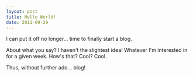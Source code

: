 ```yaml
---
layout: post
title: Hello World!
date: 2011-09-29
---
```


I can put it off no longer... time to finally start a blog.

About what you say? I haven't the slightest idea! Whatever I'm interested in for a given week. How's that? Cool? Cool.

Thus, without further ado... blog!
